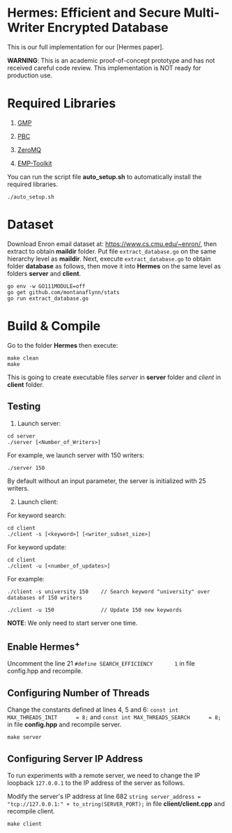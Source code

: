 # Hermes: Efficient and Secure Multi-Writer Encrypted Database

This is our full implementation for our [Hermes paper].

**WARNING**: This is an academic proof-of-concept prototype and has not received careful code review. This implementation is NOT ready for production use.

# Required Libraries

1. [GMP](https://gmplib.org)

2. [PBC](https://crypto.stanford.edu/pbc)

3. [ZeroMQ](https://github.com/zeromq/cppzmq)

4. [EMP-Toolkit](https://github.com/emp-toolkit/emp-tool)

You can run the script file **auto_setup.sh** to automatically install the required libraries. 
```
./auto_setup.sh
```

# Dataset

Download Enron email dataset at: https://www.cs.cmu.edu/~enron/, then extract to obtain **maildir** folder. Put file ``extract_database.go`` on the same hierarchy level as **maildir**. Next, execute ``extract_database.go`` to obtain folder **database** as follows, then move it into **Hermes** on the same level as folders **server** and **client**. 
```
go env -w GO111MODULE=off 
go get github.com/montanaflynn/stats
go run extract_database.go
```

# Build & Compile

Go to the folder **Hermes** then execute:
``` 
make clean
make
```
This is going to create executable files *server* in **server** folder and *client* in **client** folder.

## Testing

1. Launch server:
```
cd server
./server [<Number_of_Writers>]
```

For example, we launch server with 150 writers:
```
./server 150
```

By default without an input parameter, the server is initialized with 25 writers. 

2. Launch client:

For keyword search:
```
cd client
./client -s [<keyword>] [<writer_subset_size>] 
```

For keyword update:
```
cd client
./client -u [<number_of_updates>]
```

For example: 
```
./client -s university 150    // Search keyword "university" over databases of 150 writers
```

```
./client -u 150               // Update 150 new keywords
```

**NOTE**: We only need to start server one time. 

## Enable Hermes<sup>+</sup>
Uncomment the line 21 ``#define SEARCH_EFFICIENCY       1`` in file config.hpp and recompile.

## Configuring Number of Threads
Change the constants defined at lines 4, 5 and 6: ``const int MAX_THREADS_INIT      = 8;`` and ``const int MAX_THREADS_SEARCH      = 8;`` in file **config.hpp** and recompile server. 
``` 
make server
```

## Configuring Server IP Address
To run experiments with a remote server, we need to change the IP loopback ```127.0.0.1``` to the IP address of the server as follows. 

Modify the server's IP address at line 682 ``string server_address = "tcp://127.0.0.1:" + to_string(SERVER_PORT);`` in file **client/client.cpp** and recompile client.
``` 
make client
```

